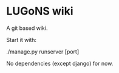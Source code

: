 # LUGoNS wiki

A git based wiki.

Start it with:

./manage.py runserver [port]

No dependencies (except django) for now.
